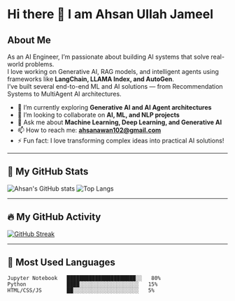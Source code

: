# Hi there 👋 I am Ahsan Ullah Jameel

## About Me
As an AI Engineer, I’m passionate about building AI systems that solve real-world problems.  
I love working on Generative AI, RAG models, and intelligent agents using frameworks like **LangChain, LLAMA Index, and AutoGen**.  
I’ve built several end-to-end ML and AI solutions — from Recommendation Systems to MultiAgent AI architectures.

- 🌱 I’m currently exploring **Generative AI and AI Agent architectures**
- 🤝 I’m looking to collaborate on **AI, ML, and NLP projects**
- 💬 Ask me about **Machine Learning, Deep Learning, and Generative AI**
- 📫 How to reach me: **ahsanawan102@gmail.com**
- ⚡ Fun fact: I love transforming complex ideas into practical AI solutions!

---

## 🧠 My GitHub Stats

![Ahsan's GitHub stats](https://github-readme-stats.vercel.app/api?username=ahsaan101show_icons=true&theme=radical)
![Top Langs](https://github-readme-stats.vercel.app/api/top-langs/?username=ahsaan101&layout=compact&theme=radical)

---

## 🔥 My GitHub Activity

[![GitHub Streak](https://github-readme-streak-stats.herokuapp.com/?user=ahsanawan&theme=radical)](https://git.io/streak-stats)

---

## 🧩 Most Used Languages
```text
Jupyter Notebook   ██████████████████████░░   80%
Python             ████░░░░░░░░░░░░░░░░░░░   15%
HTML/CSS/JS        ██░░░░░░░░░░░░░░░░░░░░░   5%
